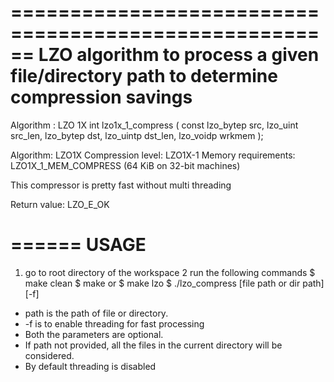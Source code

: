 ======================================================
LZO algorithm to process a given file/directory path to determine compression savings
======================================================

Algorithm : LZO 1X
int lzo1x_1_compress ( const lzo_bytep src, lzo_uint  src_len,
                             lzo_bytep dst, lzo_uintp dst_len,
                             lzo_voidp wrkmem );

  Algorithm:            LZO1X
  Compression level:    LZO1X-1
  Memory requirements:  LZO1X_1_MEM_COMPRESS    (64 KiB on 32-bit machines)

 This compressor is pretty fast without multi threading

  Return value: LZO_E_OK


  ======
  USAGE
  ======
  1) go to root directory of the workspace
  2 run the following commands
  	$ make clean
  	$ make or $ make lzo
  	$  ./lzo_compress [file path or dir path] [-f]

* path is the path of file or directory. 
* -f is to enable threading for fast processing
* Both the parameters are optional. 
* If path not provided, all the files in the current directory will be considered.
* By default threading is disabled

